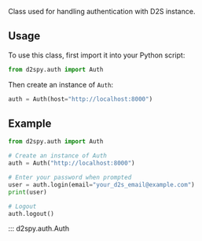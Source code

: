 Class used for handling authentication with D2S instance.

## Usage

To use this class, first import it into your Python script:

```python
from d2spy.auth import Auth
```

Then create an instance of `Auth`:

```python
auth = Auth(host="http://localhost:8000")
```

## Example

```python
from d2spy.auth import Auth

# Create an instance of Auth
auth = Auth("http://localhost:8000")

# Enter your password when prompted
user = auth.login(email="your_d2s_email@example.com")
print(user)

# Logout
auth.logout()
```

::: d2spy.auth.Auth
